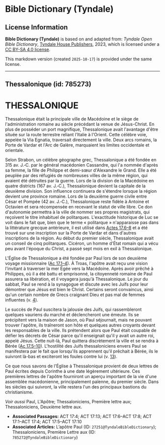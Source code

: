 # Bible Dictionary (Tyndale)

## License Information

**Bible Dictionary (Tyndale)** is based on and adapted from: _Tyndale Open Bible Dictionary_, [Tyndale House Publishers](https://tyndaleopenresources.com/), 2023, which is licensed under a [CC BY-SA 4.0 license](https://creativecommons.org/licenses/by-sa/4.0/legalcode.en).

This markdown version (created `2025-10-17`) is provided under the same license.



--------------------------------

## Thessalonique (id: 785273)

THESSALONIQUE
=============

Thessalonique était la principale ville de Macédoine et le siège de l'administration romaine au siècle précédant la venue de Jésus\-Christ. En plus de posséder un port magnifique, Thessalonique avait l'avantage d'être située sur la route terrestre reliant l'Italie à l'Orient. Cette célèbre voie, appelée la Via Egnatia, traversait directement la ville. Deux arcs romains, la Porte de Vardar et l'Arc de Galère, marquaient les limites occidentale et orientale.

Selon Strabon, un célèbre géographe grec, Thessalonique a été fondée en 315 av. J.‑C. par le général macédonien Cassandre, qui l'a nommée d'après sa femme, la fille de Philippe et demi\-sœur d'Alexandre le Grand. Elle a été peuplée par des réfugiés de nombreuses villes de la même région, qui avaient été détruites par la guerre. Lors de la division de la Macédoine en quatre districts (167 av. J.‑C.), Thessalonique devient la capitale de la deuxième division. Son influence continuera de s'étendre lorsque la région devient une province romaine. Lors de la deuxième guerre civile entre César et Pompée (42 av. J.‑C.), Thessalonique reste fidèle à Antoine et Octavien et sera récompensée en recevant le statut de ville libre. Ce don d'autonomie permettra à la ville de nommer ses propres magistrats, qui reçoivent le titre inhabituel de politarques. L'exactitude historique de Luc se voit dans le fait que, bien que le terme « politarque » n'apparaisse pas dans la littérature grecque antérieure, il est utilisé dans [Actes 17\.6–8](https://ref.ly/Acts17:6-Acts17:8) et a été trouvé sur une inscription sur la Porte de Vardar et dans d'autres inscriptions de la région. Au début du premier siècle, Thessalonique avait un conseil de cinq politarques. Cicéron, un homme d'État romain qui a vécu peu avant l'époque du Christ, a passé sept mois en exil à Thessalonique.

L'Église de Thessalonique a été fondée par Paul lors de son deuxième voyage missionnaire ([Ac 17\.1–4](https://ref.ly/Acts17:1-Acts17:4)). À Troas, l'apôtre avait reçu une vision l'invitant à traverser la mer Égée vers la Macédoine. Après avoir prêché à Philippes, où il a été battu et emprisonné, la citoyenneté romaine de Paul assurera sa libération, et il voyagera jusqu'à Thessalonique. Le jour du sabbat, Paul se rend à la synagogue et discute avec les Juifs pour leur démontrer que Jésus est bien le Christ. Certains seront convaincus, ainsi qu'un certain nombre de Grecs craignant Dieu et pas mal de femmes influentes (v. [4](https://ref.ly/Acts17:4)).

Le succès de Paul suscitera la jalousie des Juifs, qui rassembleront quelques vauriens du marché et déclencheront une émeute. Ils se précipitent vers la maison de Jason, où Paul séjournait, mais ne pouvant trouver l'apôtre, ils traîneront son hôte et quelques autres croyants devant les responsables de la ville. Ils prétendent alors que Paul était coupable de défier les décrets de César parce qu'il enseignait qu'il y avait un autre roi, appelé Jésus. Cette nuit\-là, Paul quittera discrètement la ville et se rendra à Bérée ([Ac 17\.5–10](https://ref.ly/Acts17:5-Acts17:10)). L'hostilité des Juifs thessaloniciens envers Paul se manifestera par le fait que lorsqu'ils apprennent qu'il prêchait à Bérée, ils le suivront là\-bas et exciteront les foules contre lui (v. [13](https://ref.ly/Acts17:13)).

Ce que nous savons de l'Église à Thessalonique provient de deux lettres de Paul écrites depuis Corinthe à une date légèrement ultérieure. Ces premières lettres de l'apôtre fourniront un aperçu important de la vie d'une assemblée macédonienne, principalement païenne, du premier siècle. Dans les siècles qui suivront, la ville restera l'un des principaux bastions du christianisme.

*Voir aussi* Paul, L'Apôtre; Thessaloniciens, Première lettre aux; Thessaloniciens, Deuxième lettre aux.

* **Associated Passages:** ACT 17:4; ACT 17:13; ACT 17:6–ACT 17:8; ACT 17:1–ACT 17:4; ACT 17:5–ACT 17:10
* **Associated Articles:** L’apôtre Paul (ID: `27251@TyndaleBibleDictionary`); Thessaloniciens, Première Lettre aux (ID: `785272@TyndaleBibleDictionary`)

